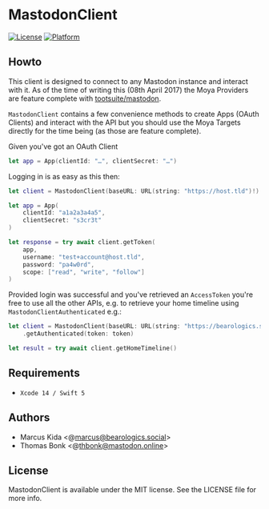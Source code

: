 # MastodonClient

[![License](https://img.shields.io/cocoapods/l/MastodonClient.svg?style=flat)](http://cocoapods.org/pods/MastodonClient)
[![Platform](https://img.shields.io/cocoapods/p/MastodonClient.svg?style=flat)](http://cocoapods.org/pods/MastodonClient)

## Howto

This client is designed to connect to any Mastodon instance and interact with it. As of the time of writing this (08th April 2017) the Moya Providers are feature complete with [tootsuite/mastodon](https://github.com/tootsuite/mastodon).

`MastodonClient` contains a few convenience methods to create Apps (OAuth Clients) and interact with the API but you should use the Moya Targets directly for the time being (as those are feature complete).

Given you've got an OAuth Client

```swift
let app = App(clientId: "…", clientSecret: "…")
```

Logging in is as easy as this then:

```swift
let client = MastodonClient(baseURL: URL(string: "https://host.tld")!)

let app = App(
    clientId: "a1a2a3a4a5",
    clientSecret: "s3cr3t"
)

let response = try await client.getToken(
    app,
    username: "test+account@host.tld",
    password: "pa4w0rd",
    scope: ["read", "write", "follow"]
)
```

Provided login was successful and you've retrieved an `AccessToken` you're free to use all the other APIs, e.g. to retrieve your home timeline using `MastodonClientAuthenticated` e.g.:

```swift
let client = MastodonClient(baseURL: URL(string: "https://bearologics.social")!)
    .getAuthenticated(token: token)

let result = try await client.getHomeTimeline()
```

## Requirements

- `Xcode 14 / Swift 5`

## Authors

- Marcus Kida <@marcus@bearologics.social>
- Thomas Bonk <@thbonk@mastodon.online>

## License

MastodonClient is available under the MIT license. See the LICENSE file for more info.
